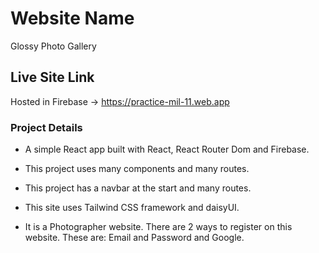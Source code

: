 # Website Name

Glossy Photo Gallery


## Live Site Link
Hosted in Firebase -> https://practice-mil-11.web.app

### Project Details

* A simple React app built with React, React Router Dom and Firebase.

* This project uses many components and many routes.

* This project has a navbar at the start and many routes.

* This site uses Tailwind CSS framework and daisyUI.

* It is a Photographer website. There are 2 ways to register on this website.
  These are: Email and Password  and Google.


